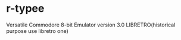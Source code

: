 # r-typee
Versatile Commodore 8-bit Emulator version 3.0 LIBRETRO(historical purpose use libretro one)
